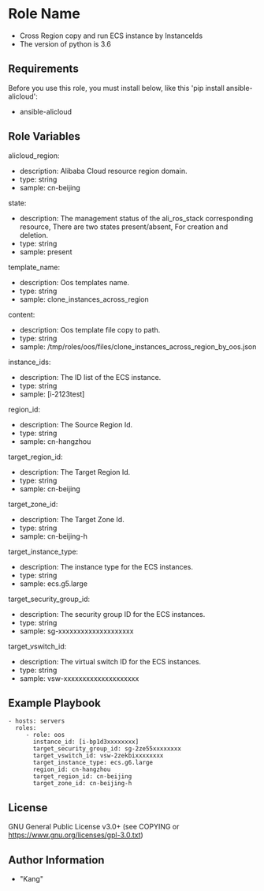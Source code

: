 Role Name
=========

- Cross Region copy and run ECS instance by InstanceIds
- The version of python is 3.6

Requirements
------------

Before you use this role, you must install below, like this 'pip install ansible-alicloud':
- ansible-alicloud

Role Variables
--------------
alicloud_region:
- description: Alibaba Cloud resource region domain.
- type: string
- sample: cn-beijing

state:
- description: The management status of the ali_ros_stack corresponding resource, There are two states present/absent, For creation and deletion.
- type: string
- sample: present

template_name:
- description: Oos templates name.
- type: string
- sample: clone_instances_across_region

content:
- description: Oos template file copy to path.
- type: string
- sample: /tmp/roles/oos/files/clone_instances_across_region_by_oos.json

instance_ids:
- description: The ID list of the ECS instance.
- type: string
- sample: [i-2123test]

region_id:
- description: The Source Region Id.
- type: string
- sample: cn-hangzhou

target_region_id:
- description: The Target Region Id.
- type: string
- sample: cn-beijing

target_zone_id:
- description: The Target Zone Id.
- type: string
- sample: cn-beijing-h

target_instance_type:
- description: The instance type for the ECS instances.
- type: string
- sample: ecs.g5.large

target_security_group_id:
- description: The security group ID for the ECS instances.
- type: string
- sample: sg-xxxxxxxxxxxxxxxxxxxx

target_vswitch_id:
- description: The virtual switch ID for the ECS instances.
- type: string
- sample: vsw-xxxxxxxxxxxxxxxxxxxx

Example Playbook
----------------

    - hosts: servers
      roles:
         - role: oos
           instance_id: [i-bp1d3xxxxxxxx]
           target_security_group_id: sg-2ze55xxxxxxxx
           target_vswitch_id: vsw-2zekbixxxxxxxx
           target_instance_type: ecs.g6.large
           region_id: cn-hangzhou
           target_region_id: cn-beijing
           target_zone_id: cn-beijing-h
           
License
-------

GNU General Public License v3.0+ (see COPYING or https://www.gnu.org/licenses/gpl-3.0.txt)

Author Information
------------------
- "Kang"

